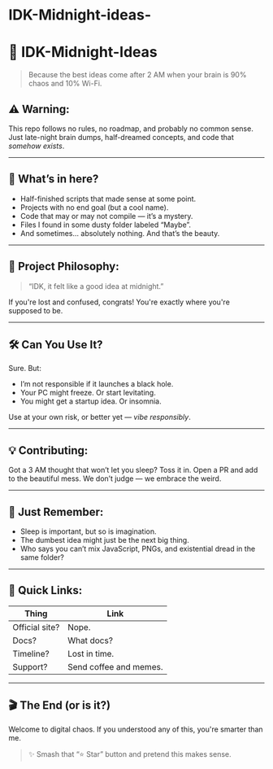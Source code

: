 # IDK-Midnight-ideas- 
# 🌌 IDK-Midnight-Ideas

> Because the best ideas come after 2 AM when your brain is 90% chaos and 10% Wi-Fi.

## ⚠️ Warning:
This repo follows no rules, no roadmap, and probably no common sense. Just late-night brain dumps, half-dreamed concepts, and code that *somehow exists*.

---

## 🤯 What’s in here?

- Half-finished scripts that made sense at some point.
- Projects with no end goal (but a cool name).
- Code that may or may not compile — it’s a mystery.
- Files I found in some dusty folder labeled “Maybe”.
- And sometimes… absolutely nothing. And that’s the beauty.

---

## 🧠 Project Philosophy:

> “IDK, it felt like a good idea at midnight.”

If you're lost and confused, congrats! You're exactly where you're supposed to be.

---

## 🛠️ Can You Use It?

Sure. But:
- I’m not responsible if it launches a black hole.
- Your PC might freeze. Or start levitating.
- You might get a startup idea. Or insomnia.

Use at your own risk, or better yet — *vibe responsibly*.

---

## 💡 Contributing:

Got a 3 AM thought that won’t let you sleep? Toss it in. 
Open a PR and add to the beautiful mess. 
We don’t judge — we embrace the weird.

---

## 🦄 Just Remember:

- Sleep is important, but so is imagination.
- The dumbest idea might just be the next big thing.
- Who says you can’t mix JavaScript, PNGs, and existential dread in the same folder?

---

## 📎 Quick Links:

| Thing | Link |
|------|------|
| Official site? | Nope. |
| Docs? | What docs? |
| Timeline? | Lost in time. |
| Support? | Send coffee and memes. |

---

## 🎬 The End (or is it?)

Welcome to digital chaos. If you understood any of this, you're smarter than me.

> ✨ Smash that “⭐ Star” button and pretend this makes sense.
